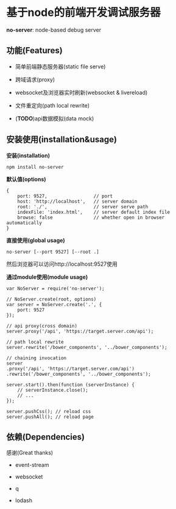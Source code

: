 # 基于node的前端开发调试服务器
**no-server**: node-based debug server

## 功能(Features)

- 简单前端静态服务器(static file serve)

- 跨域请求(proxy)

- websocket及浏览器实时刷新(websocket & livereload)

- 文件重定向(path local rewrite)

- (__TODO__)api数据模拟(data mock)

## 安装使用(installation&usage)

**安装(installation)**

```
npm install no-server
```

**默认值(options)**

```
{
    port: 9527,                 // port
    host: 'http://localhost',   // server domain
    root: './',                 // server serve path
    indexFile: 'index.html',    // server default index file
    browse: false               // whether open in browser automatically
}
```

**直接使用(global usage)**

```
no-server [--port 9527] [--root .]
```


然后浏览器可以访问http://localhost:9527使用

**通过module使用(module usage)**

```
var NoServer = require('no-server');

// NoServer.create(root, options)
var server = NoServer.create('.', {
    port: 9527
});

// api proxy(cross domain)
server.proxy('/api', 'https://target.server.com/api');

// path local rewrite
server.rewrite('/bower_components', '../bower_components');

// chaining invocation
server
.proxy('/api', 'https://target.server.com/api')
.rewrite('/bower_components', '../bower_components');

server.start().then(function (serverInstance) {
    // serverInstance.close();
    // ...
});

server.pushCss(); // reload css
server.pushAll(); // reload page
```

## 依赖(Dependencies)
感谢(Great thanks)

- event-stream

- websocket

- q

- lodash
